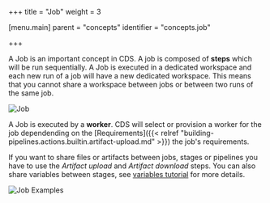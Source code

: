 +++
title = "Job"
weight = 3

[menu.main]
parent = "concepts"
identifier = "concepts.job"

+++

A Job is an important concept in CDS. A job is composed of **steps** which will be run sequentially. A Job is executed in a dedicated workspace and each new run of a job will have a new dedicated workspace. This means that you cannot share a workspace between jobs or between two runs of the same job.

![Job](/images/concepts_job.png)

A Job is executed by a **worker**. CDS will select or provision a worker for the job dependending on the [Requirements]({{< relref "building-pipelines.actions.builtin.artifact-upload.md" >}}) the job's requirements.

If you want to share files or artifacts between jobs, stages or pipelines you have to use the *Artifact upload* and *Artifact download* steps. You can also share variables between stages, see [variables tutorial](variables.md) for more details.


![Job Examples](/images/concepts_job_example.png)
